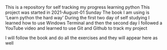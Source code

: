 This is a repository for self tracking my progress learning python
This project was started in 2021-August-01 Sunday
The book I am using is 'Learn python the hard way'
During the first two day of self studying I learned how to use Windows Terminal
and then the second day I followed a YouTube video and learned to use Git and
Github to track my project

I will follow the book and do all the exercises and they will appear here as well
